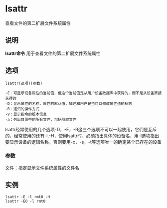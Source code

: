 lsattr
===

查看文件的第二扩展文件系统属性

## 说明

**lsattr命令** 用于查看文件的第二扩展文件系统属性

## 选项

```
lsattr(选项)(参数)
```

  

```
-E：可显示设备属性的当前值，但这个当前值是从用户设备数据库中获得的，而不是从设备直接获得的
-D：显示属性的名称，属性的默认值，描述和用户是否可以修改属性值的标志
-R：递归的操作方式
-V：显示指令的版本信息
-a：列出目录中的所有文件，包括隐藏文件
```

lsattr经常使用的几个选项-D，-E，-R这三个选项不可以一起使用，它们是互斥的，经常使用的还有-l,-H，使用lsattr时，必须指出具体的设备名，用-l选项指出要显示设备的逻辑名称，否则要用-c，-s，-t等选项唯一的确定某个已存在的设备

### 参数  

文件：指定显示文件系统属性的文件名

## 实例

```
lsattr -E -l rmt0 -H
lsattr -EO -l rmt0
```



